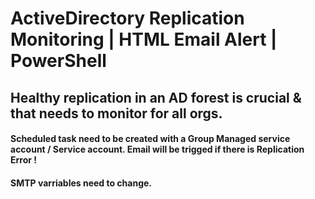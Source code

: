 # ActiveDirectory Replication Monitoring | HTML Email Alert | PowerShell
## Healthy replication in an AD forest is crucial & that needs to monitor for all orgs.

#### Scheduled task need to be created with a Group Managed service account / Service account. Email will be trigged if there is Replication Error ! 
#### SMTP varriables need to change.
